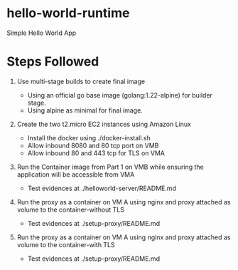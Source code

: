# hello-world-runtime
Simple Hello World App

# Steps Followed
1. Use multi-stage builds to create final image
    * Using an official go base image (golang:1.22-alpine) for builder stage.
    * Using alpine as minimal for final image.

2. Create the two t2.micro EC2 instances using Amazon Linux
    * Install the docker using ./docker-install.sh
    * Allow inbound 8080 and 80 tcp port on VMB
    * Allow inbound 80 and 443 tcp for TLS on VMA

3. Run the Container image from Part 1 on VMB while ensuring the application will be accessible from VMA
   * Test evidences at ./helloworld-server/README.md

4. Run the proxy as a container on VM A using nginx and proxy attached as volume to the container-without TLS
    * Test evidences at ./setup-proxy/README.md

5. Run the proxy as a container on VM A using nginx and proxy attached as volume to the container-with TLS
    * Test evidences at ./setup-proxy/README.md
